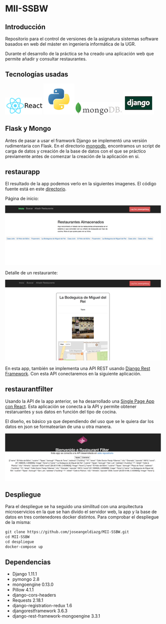 # MII-SSBW

## Introducción

Repositorio para el control de versiones de la asignatura sistemas software basados en web del máster en ingeniería informática de la UGR. 

Durante el desarrollo de la práctica se ha creado una aplicación web que permite añadir y consultar restaurantes.

## Tecnologías usadas


![react][1]  ![python][2] ![mongo][3]  ![django][4]

 [1]: ./images/react.png
 [2]: ./images/python.png
 [3]: ./images/mongo.png
 [4]: ./images/django.jpg


## Flask y Mongo

Antes de pasar a usar el framwork Django se implementó una versión rudimentaria con Flask. En el directorio [mongodb](https://github.com/joseangeldiazg/MII-SSBW/tree/master/mongodb), encontramos un script de carga de datos y creación de la base de datos con el que se práctico previamente antes de comenzar la creación de la aplicación en si. 


## restaurapp

El resultado de la app podemos verlo en la siguientes imagenes. El código fuente está en este [directorio](https://github.com/joseangeldiazg/MII-SSBW/tree/master/django/sitio_web).

Página de inicio:

![Inicio de la app](./images/inicio.png)

Detalle de un restaurante:

![Detalle de un restaurante](./images/detalle.png)


En esta app, también se implementa una API REST usando [Django Rest Framework](http://www.django-rest-framework.org). Con esta API conectaremos en la siguiente aplicación.  

## restaurantfilter

Usando la API de la app anterior, se ha desarrollado una [Single Page App con React](https://github.com/joseangeldiazg/MII-SSBW/tree/master/restaurantfilter). Esta aplicación se conecta a la API y permite obtener restaruantes y sus datos en función del tipo de cocina. 

El diseño, es básico ya que dependiendo del uso que se le quiera dar los datos en json se formatearían de una u otra manera. 


![Single Page App](./images/filter.png)


## Despliegue

Para el despliegue se ha seguido una similitud con una arquitectura microservicios en la que se han divido el servidor web, la app y la base de datos en tres contenedores docker distintos. Para comprobar el despliegue de la misma:

	git clone https://github.com/joseangeldiazg/MII-SSBW.git
	cd MII-SSBW 
	cd despliegue
	docker-compose up
	

## Dependencias

- Django 1.11.1
- pymongo 2.8
- mongoengine 0.13.0
- Pillow 4.1.1
- django-cors-headers
- Requests 2.18.1
- django-registration-redux 1.6
- djangorestframework 3.6.3
- django-rest-framework-mongoengine 3.3.1
